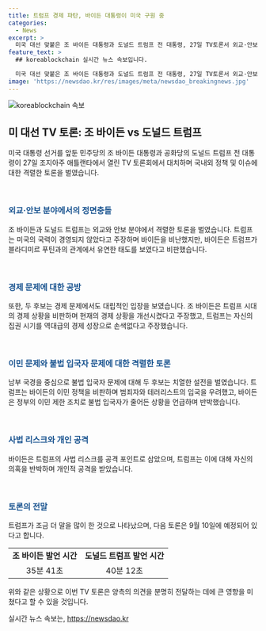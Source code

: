 ```yaml
---
title: 트럼프 경제 파탄, 바이든 대통령이 미국 구원 중
categories:
  - News
excerpt: >
  미국 대선 맞붙은 조 바이든 대통령과 도널드 트럼프 전 대통령, 27일 TV토론서 외교·안보 등 논점 논쟁. 트럼프는 미국 위상 저하, 우크라이나 침공 등 지적하며, 바이든 외교 정책 비판. 바이든은 러시아·우크라이나 문제, 경제 상황 등에 반박. 불법 이민 문제와 트럼프의 형사 재판 등에 대한 공방도 전개. 다음 토론은 9월 10일 ABC 주최로 예정. 토론 시간은 트럼프가 조금 더 길었음.
feature_text: >
  ## koreablockchain 실시간 뉴스 속보입니다.

  미국 대선 맞붙은 조 바이든 대통령과 도널드 트럼프 전 대통령, 27일 TV토론서 외교·안보 등 논점 논쟁. 트럼프는 미국 위상 저하, 우크라이나 침공 등 지적하며, 바이든 외교 정책 비판. 바이든은 러시아·우크라이나 문제, 경제 상황 등에 반박. 불법 이민 문제와 트럼프의 형사 재판 등에 대한 공방도 전개. 다음 토론은 9월 10일 ABC 주최로 예정. 토론 시간은 트럼프가 조금 더 길었음.
image: 'https://newsdao.kr/res/images/meta/newsdao_breakingnews.jpg'
---
```


<p><img src="https://newsdao.kr/res/images/meta/newsdao_breakingnews.jpg" alt="koreablockchain 속보" /></p>

<h2 data-ke-size="size26">미 대선 TV 토론: 조 바이든 vs 도널드 트럼프</h2>

<p>미국 대통령 선거를 앞둔 민주당의 조 바이든 대통령과 공화당의 도널드 트럼프 전 대통령이 27일 조지아주 애틀랜타에서 열린 TV 토론회에서 대치하며 국내외 정책 및 이슈에 대한 격렬한 토론을 벌였습니다.</p>

<p data-ke-size="size16">&nbsp;</p>

<h3><b><span style="color: #1a5490;">외교·안보 분야에서의 정면충돌</span></b></h3>

<p>조 바이든과 도널드 트럼프는 외교와 안보 분야에서 격렬한 토론을 벌였습니다. 트럼프는 미국의 국력이 경영되지 않았다고 주장하며 바이든을 비난했지만, 바이든은 트럼프가 블라디미르 푸틴과의 관계에서 유연한 태도를 보였다고 비판했습니다.</p>

<p data-ke-size="size16">&nbsp;</p>

<h3><b><span style="color: #1a5490;">경제 문제에 대한 공방</span></b></h3>

<p>또한, 두 후보는 경제 문제에서도 대립적인 입장을 보였습니다. 조 바이든은 트럼프 시대의 경제 상황을 비판하며 현재의 경제 상황을 개선시켰다고 주장했고, 트럼프는 자신의 집권 시기를 역대급의 경제 성장으로 손색없다고 주장했습니다.</p>

<p data-ke-size="size16">&nbsp;</p>

<h3><b><span style="color: #1a5490;">이민 문제와 불법 입국자 문제에 대한 격렬한 토론</span></b></h3>

<p>남부 국경을 중심으로 불법 입국자 문제에 대해 두 후보는 치열한 설전을 벌였습니다. 트럼프는 바이든의 이민 정책을 비판하며 범죄자와 테러리스트의 입국을 우려했고, 바이든은 정부의 이민 제한 조치로 불법 입국자가 줄어든 상황을 언급하며 반박했습니다.</p>

<p data-ke-size="size16">&nbsp;</p>

<h3><b><span style="color: #1a5490;">사법 리스크와 개인 공격</span></b></h3>

<p>바이든은 트럼프의 사법 리스크를 공격 포인트로 삼았으며, 트럼프는 이에 대해 자신의 의혹을 반박하며 개인적 공격을 받았습니다.</p>

<p data-ke-size="size16">&nbsp;</p>

<h3><b><span style="color: #1a5490;">토론의 전말</span></b></h3>

<p>트럼프가 조금 더 말을 많이 한 것으로 나타났으며, 다음 토론은 9월 10일에 예정되어 있다고 합니다.</p>

<table>
    <tbody>
        <tr>
            <td style="text-align: center; height: 17px;"><b>조 바이든 발언 시간</b></td>
            <td style="text-align: center; height: 17px;"><b>도널드 트럼프 발언 시간</b></td>
        </tr>
        <tr>
            <td style="text-align: center; height: 17px;">35분 41초</td>
            <td style="text-align: center; height: 17px;">40분 12초</td>
        </tr>
    </tbody>
</table>

<p>위와 같은 상황으로 이번 TV 토론은 양측의 의견을 분명히 전달하는 데에 큰 영향을 미쳤다고 할 수 있을 것입니다.</p>
실시간 뉴스 속보는, <a href="https://newsdao.kr" rel="dofollow">https://newsdao.kr</a>


